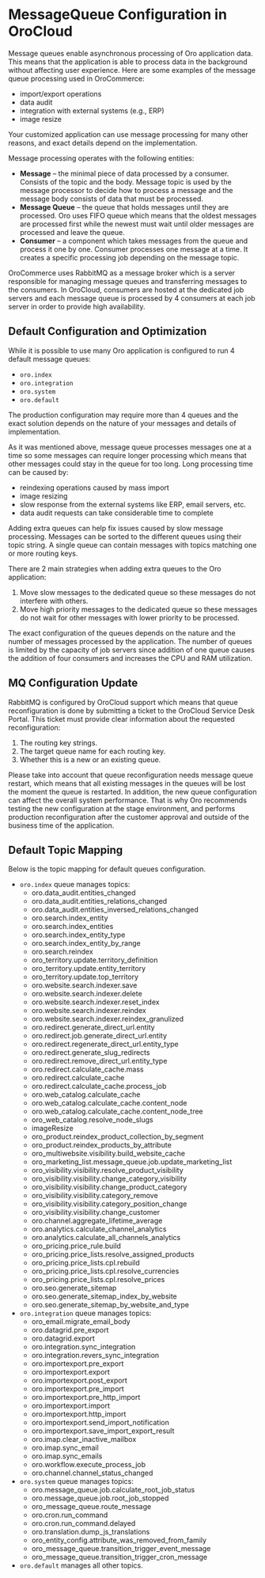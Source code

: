 <a id="cloud-maintenance-mq"></a>

# MessageQueue Configuration in OroCloud

Message queues enable asynchronous processing of Oro application data. This means that the application is able to process data in the background without affecting user experience. Here are some examples of the message queue processing used in OroCommerce:

* import/export operations
* data audit
* integration with external systems (e.g., ERP)
* image resize

Your customized application can use message processing for many other reasons, and exact details depend on the implementation.

Message processing operates with the following entities:

* **Message** – the minimal piece of data processed by a consumer. Consists of the topic and the body. Message topic is used by the message processor to decide how to process a message and the message body consists of data that must be processed.
* **Message Queue** – the queue that holds messages until they are processed. Oro uses FIFO queue which means that the oldest messages are processed first while the newest must wait until older messages are processed and leave the queue.
* **Consumer** – a component which takes messages from the queue and process it one by one. Consumer processes one message at a time. It creates a specific processing job depending on the message topic.

OroCommerce uses RabbitMQ as a message broker which is a server responsible for managing message queues and transferring messages to the consumers. In OroCloud, consumers are hosted at the dedicated job servers and each message queue is processed by 4 consumers at each job server in order to provide high availability.

## Default Configuration and Optimization

While it is possible to use many Oro application is configured to run 4 default message queues:

* `oro.index`
* `oro.integration`
* `oro.system`
* `oro.default`

The production configuration may require more than 4 queues and the exact solution depends on the nature of your messages and details of implementation.

As it was mentioned above, message queue processes messages one at a time so some messages can require longer processing which means that other messages could stay in the queue for too long. Long processing time can be caused by:

* reindexing operations caused by mass import
* image resizing
* slow response from the external systems like ERP, email servers, etc.
* data audit requests can take considerable time to complete

Adding extra queues can help fix issues caused by slow message processing. Messages can be sorted to the different queues using their topic string. A single queue can contain messages with topics matching one or more routing keys.

There are 2 main strategies when adding extra queues to the Oro application:

1. Move slow messages to the dedicated queue so these messages do not interfere with others.
2. Move high priority messages to the dedicated queue so these messages do not wait for other messages with lower priority to be processed.

The exact configuration of the queues depends on the nature and the number of messages processed by the application. The number of queues is limited by the capacity of job servers since addition of one queue causes the addition of four consumers and increases the CPU and RAM utilization.

## MQ Configuration Update

RabbitMQ is configured by OroCloud support which means that queue reconfiguration is done by submitting a ticket to the OroCloud Service Desk Portal. This ticket must provide clear information about the requested reconfiguration:

1. The routing key strings.
2. The target queue name for each routing key.
3. Whether this is a new or an existing queue.

Please take into account that queue reconfiguration needs message queue restart, which means that all existing messages in the queues will be lost the moment the queue is restarted. In addition, the new queue configuration can affect the overall system performance. That is why Oro recommends testing the new configuration at the stage environment, and performs production reconfiguration after the customer approval and outside of the business time of the application.

## Default Topic Mapping

Below is the topic mapping for default queues configuration.

* `oro.index` queue manages topics:
  * oro.data_audit.entities_changed
  * oro.data_audit.entities_relations_changed
  * oro.data_audit.entities_inversed_relations_changed
  * oro.search.index_entity
  * oro.search.index_entities
  * oro.search.index_entity_type
  * oro.search.index_entity_by_range
  * oro.search.reindex
  * oro_territory.update.territory_definition
  * oro_territory.update.entity_territory
  * oro_territory.update.top_territory
  * oro.website.search.indexer.save
  * oro.website.search.indexer.delete
  * oro.website.search.indexer.reset_index
  * oro.website.search.indexer.reindex
  * oro.website.search.indexer.reindex_granulized
  * oro.redirect.generate_direct_url.entity
  * oro.redirect.job.generate_direct_url.entity
  * oro.redirect.regenerate_direct_url.entity_type
  * oro.redirect.generate_slug_redirects
  * oro.redirect.remove_direct_url.entity_type
  * oro.redirect.calculate_cache.mass
  * oro.redirect.calculate_cache
  * oro.redirect.calculate_cache.process_job
  * oro.web_catalog.calculate_cache
  * oro.web_catalog.calculate_cache.content_node
  * oro.web_catalog.calculate_cache.content_node_tree
  * oro_web_catalog.resolve_node_slugs
  * imageResize
  * oro_product.reindex_product_collection_by_segment
  * oro_product.reindex_products_by_attribute
  * oro_multiwebsite.visibility.build_website_cache
  * oro_marketing_list.message_queue.job.update_marketing_list
  * oro_visibility.visibility.resolve_product_visibility
  * oro_visibility.visibility.change_category_visibility
  * oro_visibility.visibility.change_product_category
  * oro_visibility.visibility.category_remove
  * oro_visibility.visibility.category_position_change
  * oro_visibility.visibility.change_customer
  * oro.channel.aggregate_lifetime_average
  * oro.analytics.calculate_channel_analytics
  * oro.analytics.calculate_all_channels_analytics
  * oro_pricing.price_rule.build
  * oro_pricing.price_lists.resolve_assigned_products
  * oro_pricing.price_lists.cpl.rebuild
  * oro_pricing.price_lists.cpl.resolve_currencies
  * oro_pricing.price_lists.cpl.resolve_prices
  * oro.seo.generate_sitemap
  * oro.seo.generate_sitemap_index_by_website
  * oro.seo.generate_sitemap_by_website_and_type
* `oro.integration` queue manages topics:
  * oro_email.migrate_email_body
  * oro.datagrid.pre_export
  * oro.datagrid.export
  * oro.integration.sync_integration
  * oro.integration.revers_sync_integration
  * oro.importexport.pre_export
  * oro.importexport.export
  * oro.importexport.post_export
  * oro.importexport.pre_import
  * oro.importexport.pre_http_import
  * oro.importexport.import
  * oro.importexport.http_import
  * oro.importexport.send_import_notification
  * oro.importexport.save_import_export_result
  * oro.imap.clear_inactive_mailbox
  * oro.imap.sync_email
  * oro.imap.sync_emails
  * oro.workflow.execute_process_job
  * oro.channel.channel_status_changed
* `oro.system` queue manages topics:
  * oro.message_queue.job.calculate_root_job_status
  * oro.message_queue.job.root_job_stopped
  * oro_message_queue.route_message
  * oro.cron.run_command
  * oro.cron.run_command.delayed
  * oro.translation.dump_js_translations
  * oro_entity_config.attribute_was_removed_from_family
  * oro_message_queue.transition_trigger_event_message
  * oro_message_queue.transition_trigger_cron_message
* `oro.default` manages all other topics.

